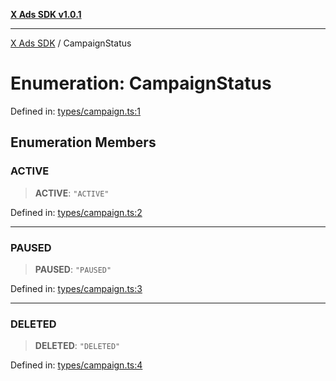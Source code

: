 [**X Ads SDK v1.0.1**](../README.md)

***

[X Ads SDK](../globals.md) / CampaignStatus

# Enumeration: CampaignStatus

Defined in: [types/campaign.ts:1](https://github.com/kage1020/x-ads-sdk/blob/main/src/types/campaign.ts#L1)

## Enumeration Members

### ACTIVE

> **ACTIVE**: `"ACTIVE"`

Defined in: [types/campaign.ts:2](https://github.com/kage1020/x-ads-sdk/blob/main/src/types/campaign.ts#L2)

***

### PAUSED

> **PAUSED**: `"PAUSED"`

Defined in: [types/campaign.ts:3](https://github.com/kage1020/x-ads-sdk/blob/main/src/types/campaign.ts#L3)

***

### DELETED

> **DELETED**: `"DELETED"`

Defined in: [types/campaign.ts:4](https://github.com/kage1020/x-ads-sdk/blob/main/src/types/campaign.ts#L4)
